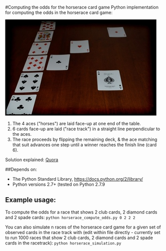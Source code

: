 #Computing the odds for the horserace card game
Python implementation for computing the odds in the horserace card game:

![Example of the horserace card game in progress](/images/horserace.jpeg?raw=true "Example of the horserace card game in progress")

1. The 4 aces ("horses") are laid face-up at one end of the table.
2. 6 cards face-up are laid ("race track") in a straight line perpendicular to the aces.
3. The race proceeds by flipping the remaining deck, & the ace matching that suit advances one step until a winner reaches the finish line (card 6).

Solution explained: [Quora](https://www.quora.com/What-are-the-odds-for-the-horserace-card-game)

##<a name="depends-on">Depends on:</a>
- The Python Standard Library, https://docs.python.org/2/library/
- Python versions 2.7+ (tested on Python 2.7.9 

## Example usage:
To compute the odds for a race that shows 2 club cards, 2 diamond cards and 2 spade cards:
```python horserace_compute_odds.py 0 2 2 2```

You can also simulate n races of the horserace card game for a given set of observed cards in the race track with (edit within file directly - currently set to run 1000 races that show 2 club cards, 2 diamond cards and 2 spade cards in the racetrack):
```python horserace_simulation.py```
